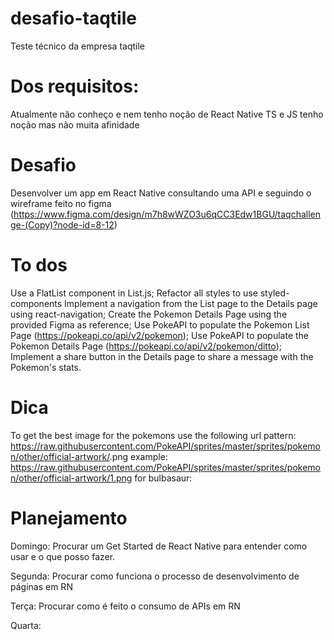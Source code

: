 # desafio-taqtile
Teste técnico da empresa taqtile

# Dos requisitos:
Atualmente não conheço e nem tenho noção de React Native
TS e JS tenho noção mas não muita afinidade

# Desafio
Desenvolver um app em React Native consultando uma API e seguindo o wireframe feito no figma (https://www.figma.com/design/m7h8wWZO3u6qCC3Edw1BGU/taqchallenge-(Copy)?node-id=8-12)

# To dos
Use a FlatList component in List.js;
Refactor all styles to use styled-components
Implement a navigation from the List page to the Details page using react-navigation;
Create the Pokemon Details Page using the provided Figma as reference;
Use PokeAPI to populate the Pokemon List Page (https://pokeapi.co/api/v2/pokemon);
Use PokeAPI to populate the Pokemon Details Page (https://pokeapi.co/api/v2/pokemon/ditto);
Implement a share button in the Details page to share a message with the Pokemon's stats.

# Dica
To get the best image for the pokemons use the following url pattern:
https://raw.githubusercontent.com/PokeAPI/sprites/master/sprites/pokemon/other/official-artwork/<pokemon-number>.png
example: https://raw.githubusercontent.com/PokeAPI/sprites/master/sprites/pokemon/other/official-artwork/1.png for bulbasaur:

# Planejamento
Domingo:
Procurar um Get Started de React Native para entender como usar e o que posso fazer.

Segunda:
Procurar como funciona o processo de desenvolvimento de páginas em RN

Terça:
Procurar como é feito o consumo de APIs em RN

Quarta:
